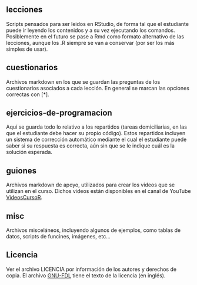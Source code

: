 
lecciones
---------

Scripts pensados para ser leidos en RStudio, de forma tal que el estudiante puede ir leyendo los contenidos y a su vez ejecutando los comandos. Posiblemente en el futuro se pase a Rmd como formato alternativo de las lecciones, aunque los .R siempre se van a conservar (por ser los más simples de usar).

cuestionarios
-------------

Archivos markdown en los que se guardan las preguntas de los cuestionarios asociados a cada lección. En general se marcan las opciones correctas con [*].

ejercicios-de-programacion
--------------------------

Aquí se guarda todo lo relativo a los repartidos (tareas domiciliarias, en las que el estudiante debe hacer su propio código). Estos repartidos incluyen un sistema de corrección automático mediante el cual el estudiante puede saber si su respuesta es correcta, aún sin que se le indique cuál es la solución esperada.

guiones
-------

Archivos markdown de apoyo, utilizados para crear los videos que se utilizan en el curso. Dichos videos están disponibles en el canal de YouTube [VideosCursoR](http://www.youtube.com/user/VideosCursoR?feature=mhee).

misc
----

Archivos misceláneos, incluyendo algunos de ejemplos, como tablas de datos, scripts de funcines, imágenes, etc...

Licencia
--------

Ver el archivo LICENCIA por información de los autores y derechos de copia. El archivo [GNU-FDL](https://github.com/jumanbar/Curso-R/blob/master/GNU-FDL) tiene el texto de la licencia (en inglés).

